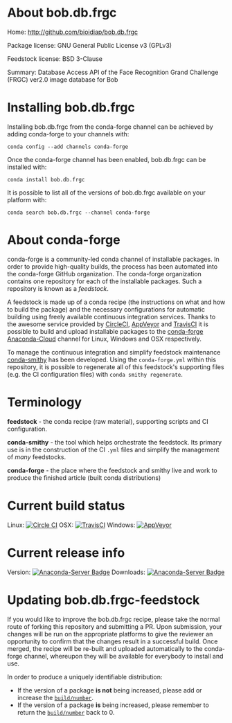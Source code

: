 About bob.db.frgc
=================

Home: http://github.com/bioidiap/bob.db.frgc

Package license: GNU General Public License v3 (GPLv3)

Feedstock license: BSD 3-Clause

Summary: Database Access API of the Face Recognition Grand Challenge (FRGC) ver2.0 image database for Bob



Installing bob.db.frgc
======================

Installing bob.db.frgc from the conda-forge channel can be achieved by adding conda-forge to your channels with:

```
conda config --add channels conda-forge
```

Once the conda-forge channel has been enabled, bob.db.frgc can be installed with:

```
conda install bob.db.frgc
```

It is possible to list all of the versions of bob.db.frgc available on your platform with:

```
conda search bob.db.frgc --channel conda-forge
```


About conda-forge
=================

conda-forge is a community-led conda channel of installable packages.
In order to provide high-quality builds, the process has been automated into the
conda-forge GitHub organization. The conda-forge organization contains one repository 
for each of the installable packages. Such a repository is known as a *feedstock*.

A feedstock is made up of a conda recipe (the instructions on what and how to build
the package) and the necessary configurations for automatic building using freely
available continuous integration services. Thanks to the awesome service provided by
[CircleCI](https://circleci.com/), [AppVeyor](http://www.appveyor.com/)
and [TravisCI](https://travis-ci.org/) it is possible to build and upload installable
packages to the [conda-forge](https://anaconda.org/conda-forge)
[Anaconda-Cloud](http://docs.anaconda.org/) channel for Linux, Windows and OSX respectively.

To manage the continuous integration and simplify feedstock maintenance
[conda-smithy](http://github.com/conda-forge/conda-smithy) has been developed.
Using the ``conda-forge.yml`` within this repository, it is possible to regenerate all of
this feedstock's supporting files (e.g. the CI configuration files) with ``conda smithy regenerate``.


Terminology
===========

**feedstock** - the conda recipe (raw material), supporting scripts and CI configuration.

**conda-smithy** - the tool which helps orchestrate the feedstock.
                   Its primary use is in the construction of the CI ``.yml`` files
                   and simplify the management of *many* feedstocks.

**conda-forge** - the place where the feedstock and smithy live and work to
                  produce the finished article (built conda distributions)

Current build status
====================
Linux: [![Circle CI](https://circleci.com/gh/conda-forge/bob.db.frgc-feedstock.svg?style=svg)](https://circleci.com/gh/conda-forge/bob.db.frgc-feedstock)
OSX: [![TravisCI](https://travis-ci.org/conda-forge/bob.db.frgc-feedstock.svg?branch=master)](https://travis-ci.org/conda-forge/bob.db.frgc-feedstock) 
Windows: [![AppVeyor](https://ci.appveyor.com/api/projects/status/github/conda-forge/bob.db.frgc-feedstock?svg=True)](https://ci.appveyor.com/project/conda-forge/bob.db.frgc-feedstock/branch/master)

Current release info
====================
Version: [![Anaconda-Server Badge](https://anaconda.org/conda-forge/bob.db.frgc/badges/version.svg)](https://anaconda.org/conda-forge/bob.db.frgc)
Downloads: [![Anaconda-Server Badge](https://anaconda.org/conda-forge/bob.db.frgc/badges/downloads.svg)](https://anaconda.org/conda-forge/bob.db.frgc)


Updating bob.db.frgc-feedstock
==============================

If you would like to improve the bob.db.frgc recipe, please take the normal
route of forking this repository and submitting a PR. Upon submission, your changes will
be run on the appropriate platforms to give the reviewer an opportunity to confirm that the
changes result in a successful build. Once merged, the recipe will be re-built and uploaded
automatically to the conda-forge channel, whereupon they will be available for everybody to
install and use.

In order to produce a uniquely identifiable distribution:
 * If the version of a package **is not** being increased, please add or increase
   the [``build/number``](http://conda.pydata.org/docs/building/meta-yaml.html#build-number-and-string). 
 * If the version of a package **is** being increased, please remember to return
   the [``build/number``](http://conda.pydata.org/docs/building/meta-yaml.html#build-number-and-string)
   back to 0.
